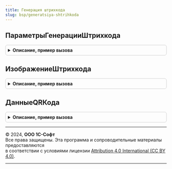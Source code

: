```yaml
---
title: Генерация штрихкода
slug: bsp/generatsiya-shtrihkoda
---
```



## ПараметрыГенерацииШтрихкода
<details style="margin: 1em 0; padding: 0.5em; border: 1px solid #ccc; border-radius: 6px;">

<summary style="font-weight: bold; cursor: pointer;">Описание, пример вызова</summary>

```bsl

// Пустая структура для заполнения параметра "ПараметрыШтрихкода" используемого для получения изображения штрих кода.
//
// Возвращаемое значение:
//   Структура:
//   * Ширина - Число - ширина изображения штрих кода.
//   * Высота - Число - высота изображения штрих кода.
//   * ТипКода - Число - штрихкода.
//       Возможные значение:
//      99 -  Авто выбор
//      0 - EAN8
//      1 - EAN13
//      2 - EAN128
//      3 - Code39
//      4 - Code128
//      5 - Code16k
//      6 - PDF417
//      7 - Standart (Industrial) 2 of 5
//      8 - Interleaved 2 of 5
//      9 - Code39 Расширение
//      10 - Code93
//      11 - ITF14
//      12 - RSS14
//      14 - EAN13AddOn2
//      15 - EAN13AddOn5
//      16 - QR
//      17 - GS1DataBarExpandedStacked
//      18 - Datamatrix ASCII
//      19 - Datamatrix BASE256
//      20 - Datamatrix TEXT
//      21 - Datamatrix C40
//      22 - Datamatrix X12
//      23 - Datamatrix EDIFACT
//      24 - Datamatrix GS1ASCII
//      25 - Aztec
//   * ОтображатьТекст - Булево - отображать HRI теста для штрихкода.
//   * РазмерШрифта - Число - размер шрифта HRI теста для штрихкода.
//   * УголПоворота - Число - угол поворота.
//      Возможные значения: 0, 90, 180, 270.
//   * Штрихкод - Строка - значение штрихкод в виде строки или Base64.
//   * ТипВходныхДанных - Число - тип входных данных
//      Возможные значения: 0 - Строка, 1 - Base64
//   * ПрозрачныйФон - Булево - прозрачный фон изображения штрихкода.
//   * УровеньКоррекцииQR - Число - уровень коррекции штрихкода QR.
//      Возможные значения: 0 - L, 1 - M, 2 - Q, 3 - H.
//   * Масштабировать - Булево -  масштабировать изображение штрихкода.
//   * СохранятьПропорции - Булево - сохранять пропорции изображения штрихкода.
//   * ВертикальноеВыравнивание - Число - вертикальное выравнивание штрихкода.
//      Возможные значения: 1 - По верхнему краю, 2 - По центру, 3 - По нижнему краю
//   * GS1DatabarКоличествоСтрок - Число - количество строк в штрихкоде GS1Databar.
//   * УбратьЛишнийФон - Булево
//   * ЛоготипКартинка - Строка - строка с base64 представлением png картинки логотипа.
//   * ЛоготипРазмерПроцентОтШК - Число - процент от генерированного QR для вписывания логотипа.
//
Функция ПараметрыГенерацииШтрихкода() Экспорт
```

Пример вызова
```bsl
Результат = ГенерацияШтрихкода.ПараметрыГенерацииШтрихкода() 
```
</details>

## ИзображениеШтрихкода
<details style="margin: 1em 0; padding: 0.5em; border: 1px solid #ccc; border-radius: 6px;">

<summary style="font-weight: bold; cursor: pointer;">Описание, пример вызова</summary>

```bsl

// Формирование изображения штрихкода.
//
// Параметры:
//   ПараметрыШтрихкода - см. ГенерацияШтрихкода.ПараметрыГенерацииШтрихкода.
//
// Возвращаемое значение:
//   Структура:
//      Результат - Булево - результат генерации штрихкода.
//      ДвоичныеДанные - ДвоичныеДанные - двоичные данные изображения штрихкода.
//      Картинка - Картинка - картинка с сформированным штрихкодом или НЕОПРЕДЕЛЕНО.
//
Функция ИзображениеШтрихкода(ПараметрыШтрихкода) Экспорт
```

Пример вызова
```bsl
Результат = ГенерацияШтрихкода.ИзображениеШтрихкода(ПараметрыШтрихкода) 
```
</details>

## ДанныеQRКода
<details style="margin: 1em 0; padding: 0.5em; border: 1px solid #ccc; border-radius: 6px;">

<summary style="font-weight: bold; cursor: pointer;">Описание, пример вызова</summary>

```bsl

// Возвращает двоичные данные для формирования QR-кода.
//
// Параметры:
//  QRСтрока         - Строка - данные, которые необходимо разместить в QR-коде.
//
//  УровеньКоррекции - Число - уровень погрешности изображения, при котором данный QR-код все еще возможно 100%
//                             распознать.
//                     Параметр должен иметь тип целого и принимать одно из 4 допустимых значений:
//                     0 (7 % погрешности), 1 (15 % погрешности), 2 (25 % погрешности), 3 (35 % погрешности).
//
//  Размер           - Число - определяет длину стороны выходного изображения в пикселях.
//                     Если минимально возможный размер изображения больше этого параметра - код сформирован не будет.
//
// Возвращаемое значение:
//  ДвоичныеДанные  - буфер, содержащий байты PNG-изображения QR-кода.
//
// Пример:
//
//  // Выводим на печать QR-код, содержащий в себе информацию зашифрованную по УФЭБС.
//
//  QRСтрока = УправлениеПечатью.ФорматнаяСтрокаУФЭБС(РеквизитыПлатежа);
//  ТекстОшибки = "";
//  ДанныеQRКода = УправлениеПечатью.ДанныеQRКода(QRСтрока, 0, 190, ТекстОшибки);
//  Если Не ПустаяСтрока(ТекстОшибки)
//      ОбщегоНазначения.СообщитьПользователю(ТекстОшибки);
//  КонецЕсли;
//
//  КартинкаQRКода = Новый Картинка(ДанныеQRКода);
//  ОбластьМакета.Рисунки.QRКод.Картинка = КартинкаQRКода;
//
Функция ДанныеQRКода(QRСтрока, УровеньКоррекции, Размер) Экспорт
```

Пример вызова
```bsl
Результат = ГенерацияШтрихкода.ДанныеQRКода(QRСтрока, УровеньКоррекции, Размер) 
```
</details>

---

© 2024, **ООО 1С-Софт**  
Все права защищены. Эта программа и сопроводительные материалы предоставляются  
в соответствии с условиями лицензии [Attribution 4.0 International (CC BY 4.0)](https://creativecommons.org/licenses/by/4.0/legalcode).

---
